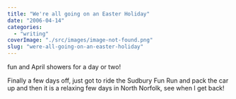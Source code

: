 ```yaml
---
title: "We're all going on an Easter Holiday"
date: "2006-04-14"
categories: 
  - "writing"
coverImage: "./src/images/image-not-found.png"
slug: "were-all-going-on-an-easter-holiday"
---
```


fun and April showers for a day or two!

Finally a few days off, just got to ride the Sudbury Fun Run and pack the car up and then it is a relaxing few days in North Norfolk, see when I get back!
